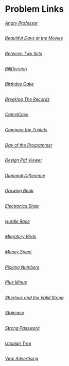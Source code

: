 # Problem Links
###### [Angry Professor](https://www.hackerrank.com/challenges/angry-professor)
###### [Beautiful Days at the Movies](https://www.hackerrank.com/challenges/beautiful-days-at-the-movies)
###### [Between Two Sets](https://www.hackerrank.com/challenges/between-two-sets)
###### [BillDivision](https://www.hackerrank.com/challenges/bon-appetit)
###### [Birthday Cake](https://www.hackerrank.com/challenges/birthday-cake-candles)
###### [Breaking The Records](https://www.hackerrank.com/challenges/breaking-best-and-worst-records)
###### [CamelCase](https://www.hackerrank.com/challenges/camelcase)
###### [Compare the Triplets](https://www.hackerrank.com/challenges/compare-the-triplets/problem)
###### [Day of the Programmer](https://www.hackerrank.com/challenges/day-of-the-programmer)
###### [Design Pdf Viewer](https://www.hackerrank.com/challenges/designer-pdf-viewer)
###### [Diagonal Difference](https://www.hackerrank.com/challenges/diagonal-difference)
###### [Drawing Book](https://www.hackerrank.com/challenges/drawing-book)
###### [Electronics Shop](https://www.hackerrank.com/challenges/electronics-shop)
###### [Hurdle Race](https://www.hackerrank.com/challenges/the-hurdle-race)
###### [Migratory Birds](https://www.hackerrank.com/challenges/migratory-birds)
###### [Money Spent](https://www.hackerrank.com/challenges/save-the-prisoner/problem)
###### [Picking Numbers](https://www.hackerrank.com/challenges/picking-numbers)
###### [Plus Minus](https://www.hackerrank.com/challenges/plus-minus/problem)
###### [Sherlock and the Valid String]()
###### [Staircase](https://www.hackerrank.com/challenges/staircase)
###### [Strong Password](https://www.hackerrank.com/challenges/strong-password)
###### [Utopian Tree](https://www.hackerrank.com/challenges/utopian-tree)
###### [Viral Advertising](https://www.hackerrank.com/challenges/strange-advertising)


